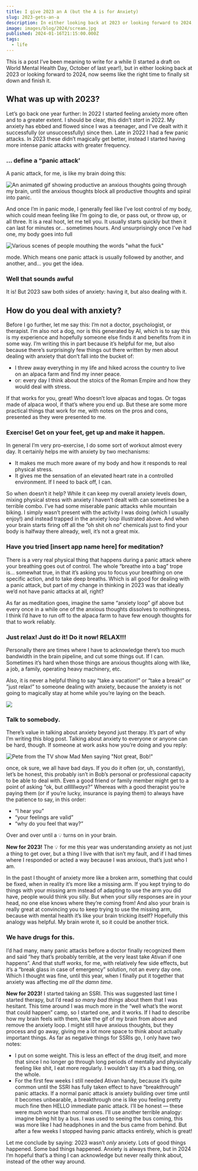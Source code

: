 ```yaml
---
title: I give 2023 an A (but the A is for Anxiety)
slug: 2023-gets-an-a
description: In either looking back at 2023 or looking forward to 2024, now seems like the right time to write about how I’ve been dealing with anxiety.
image: images/blog/2024/scream.jpg
published: 2024-01-16T21:15:00.000Z
tags:
  - life
---
```


This is a post I’ve been meaning to write for a while (I started a draft on World Mental Health Day, October of last year!), but in either looking back at 2023 or looking forward to 2024, now seems like the right time to finally sit down and finish it.

## What was up with 2023?

Let’s go back one year further: In 2022 I started feeling anxiety more often and to a greater extent. I should be clear, this didn’t *start* in 2022. My anxiety has ebbed and flowed since I was a teenager, and I’ve dealt with it successfully (or unsuccessfully) since then.  Late in 2022 I had a few panic attacks. In 2023 these didn’t magically get better, instead I started having more intense panic attacks with greater frequency.

### ... define a “panic attack’

A panic attack, for me, is like my brain doing this:

![An animated gif showing productive an anxious thoughts going through my brain, until the anxious thoughts block all productive thoughts and spiral into panic.](<https://coffee-cake.nyc3.digitaloceanspaces.com/images/2024/loop with repeat ending.gif>)

And once I’m in panic mode, I generally feel like I’ve lost control of my body, which could mean feeling like I’m going to die, or pass out, or throw up, or all three. It is a real hoot, let me tell you. It usually starts quickly but then it can last for minutes or… sometimes hours. And unsurprisingly once I’ve had one, my body goes into full

![Various scenes of people mouthing the words "what the fuck"](https://coffee-cake.nyc3.digitaloceanspaces.com/images/gifs/wtf.gif)

mode. Which means one panic attack is usually followed by another, and another, and… you get the idea.

### Well that sounds awful

It is! But 2023 saw both sides of anxiety: having it, but also dealing with it.

## How do you deal with anxiety?

Before I go further, let me say this: I’m not a doctor, psychologist, or therapist. I’m also not a dog, nor is this generated by AI, which is to say this is my experience and hopefully someone else finds it and benefits from it in some way. I’m writing this in part because it’s helpful for me, but also because there’s surprisingly few things out there written by men about dealing with anxiety that don’t fall into the bucket of:

* I threw away everything in my life and hiked across the country to live on an alpaca farm and find my inner peace.
* or: every day I think about the stoics of the Roman Empire and how they would deal with stress.

If that works for you, great! Who doesn’t love alpacas and togas. Or togas made of alpaca wool, if that’s where you end up. But these are some more practical things that work for me, with notes on the pros and cons, presented as they were presented to me.

### Exercise! Get on your feet, get up and make it happen.

In general I’m very pro-exercise, I do some sort of workout almost every day. It certainly helps me with anxiety by two mechanisms:

* It makes me much more aware of my body and how it responds to real physical stress.
* It gives me the sensation of an elevated heart rate in a controlled environment. If I need to back off, I can.

So when doesn’t it help? While it can keep my overall anxiety levels down, mixing physical stress with anxiety I haven’t dealt with can sometimes be a terrible combo. I’ve had some miserable panic attacks while mountain biking. I simply wasn’t present with the activity I was doing (which I usually enjoy!) and instead trapped in the anxiety loop illustrated above. And when your brain starts firing off all the ”oh shit oh no” chemicals just to find your body is halfway there already, well, it’s not a great mix.

### Have you tried \[insert app name here] for meditation?

There is a very real physical thing that happens during a panic attack where your breathing goes out of control. The whole “breathe into a bag” trope is… somewhat true, in that it’s asking you to focus your breathing on one specific action, and to take deep breaths. Which is all good for dealing with a panic attack, but part of my change in thinking in 2023 was that ideally we’d not have panic attacks at all, right?

As far as meditation goes, imagine the same “anxiety loop” gif above but every once in a while one of the anxious thoughts dissolves to nothingness. I think I’d have to run off to the alpaca farm to have few enough thoughts for that to work reliably.

### Just relax! Just do it! Do it now! RELAX!!!

Personally there are times where I have to acknowledge there’s too much bandwidth in the brain pipeline, and cut some things out. If I can. Sometimes it’s hard when those things are anxious thoughts along with like, a job, a family, operating heavy machinery, etc.

Also, it is never a helpful thing to say “take a vacation!” or “take a break!” or “just relax!” to someone dealing with anxiety, because the anxiety is not going to magically stay at home while you’re laying on the beach.

![](https://coffee-cake.nyc3.digitaloceanspaces.com/images/gifs/not-how-this-works.gif)

### Talk to somebody.

There’s value in talking about anxiety beyond just therapy. It’s part of why I’m writing this blog post. Talking about anxiety to everyone or anyone can be hard, though. If someone at work asks how you’re doing and you reply:

![Pete from the TV show Mad Men saying "Not great, Bob!"](https://coffee-cake.nyc3.digitaloceanspaces.com/images/gifs/not-great-bob.gif)

once, ok sure, we all have bad days. If you do it often (or, uh, constantly), let’s be honest, this probably isn’t in Bob’s personal or professional capacity to be able to deal with. Even a good friend or family member might get to a point of asking “ok, but *allllllways*?” Whereas with a good therapist you’re paying them (or if you’re lucky, insurance is paying them) to always have the patience to say, in this order:

* “I hear you”
* “your feelings are valid”
* “why do you feel that way?”

Over and over until a 💡 turns on in your brain.

**New for 2023!** The 💡 for me this year was understanding anxiety as not just a thing to get over, but a thing I live with that isn’t my fault, and if I had times where I responded or acted a way because I was anxious, that’s just who I am.

In the past I thought of anxiety more like a broken arm, something that could be fixed, when in reality it’s more like a missing arm. If you kept trying to do things with your missing arm instead of adapting to use the arm you did have, people would think you silly. But when your silly responses are in your head, no one else knows where they’re coming from! And also your brain is really great at convincing you to keep trying to use the missing arm, because with mental health it’s like your brain tricking itself? Hopefully this analogy was helpful. My brain wrote it, so it could be another trick.

### We have drugs for this.

I’d had many, many panic attacks before a doctor finally recognized them and said “hey that’s probably terrible, at the very least take Ativan if one happens”. And that stuff *works*, for me, with relatively few side effects, but it’s a “break glass in case of emergency” solution, not an every day one. Which I thought was fine, until this year, when I finally put it together that anxiety was affecting me *all the damn time*.

**New for 2023!** I started taking an SSRI. This was suggested last time I started therapy, but I’d read *so many bad things* about them that I was hesitant. This time around I was much more in the “well what’s the worst that could happen” camp, so I started one, and it works. If I had to describe how my brain feels with them, take the gif of my brain from above and remove the anxiety loop.  I might still have anxious thoughts, but they process and go away, giving me a lot more space to think about actually important things. As far as negative things for SSRIs go, I only have two notes:

* I put on some weight. This is less an effect of the drug itself, and more that since I no longer go through long periods of mentally and physically feeling like shit, I eat more regularly. I wouldn’t say it’s a bad thing, on the whole.
* For the first few weeks I still needed Ativan handy, because it’s quite common until the SSRI has fully taken effect to have “breakthrough” panic attacks. If a normal panic attack is anxiety building over time until it becomes unbearable, a breakthrough one is like you feeling pretty much fine then HELLO immediate panic attack. I’ll be honest — these were much worse than normal ones. I’ll use another terrible analogy: imagine being hit by a bus. I was used to seeing the bus coming, this was more like I had headphones in and the bus came from behind. But after a few weeks I stopped having panic attacks entirely, which is great!

Let me conclude by saying: 2023 wasn’t *only* anxiety. Lots of good things happened. Some bad things happened. Anxiety is always there, but in 2024 I’m hopeful that’s a thing I can acknowledge but never really think about, instead of the other way around.
